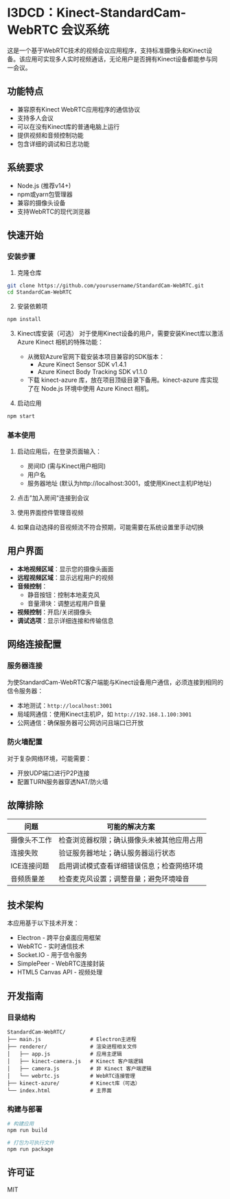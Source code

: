 # I3DCD：Kinect-StandardCam-WebRTC 会议系统

这是一个基于WebRTC技术的视频会议应用程序，支持标准摄像头和Kinect设备。该应用可实现多人实时视频通话，无论用户是否拥有Kinect设备都能参与同一会议。

## 功能特点

- 兼容原有Kinect WebRTC应用程序的通信协议
- 支持多人会议
- 可以在没有Kinect库的普通电脑上运行
- 提供视频和音频控制功能
- 包含详细的调试和日志功能

## 系统要求

- Node.js (推荐v14+)
- npm或yarn包管理器
- 兼容的摄像头设备
- 支持WebRTC的现代浏览器

## 快速开始

### 安装步骤

1. 克隆仓库

```bash
git clone https://github.com/yourusername/StandardCam-WebRTC.git
cd StandardCam-WebRTC
```

2. 安装依赖项

```bash
npm install
```

3. Kinect库安装（可选）
   对于使用Kinect设备的用户，需要安装Kinect库以激活 Azure Kinect 相机的特殊功能：

   - 从微软Azure官网下载安装本项目兼容的SDK版本：
     - Azure Kinect Sensor SDK v1.4.1
     - Azure Kinect Body Tracking SDK v1.1.0
   - 下载 kinect-azure 库，放在项目顶级目录下备用。kinect-azure 库实现了在 Node.js 环境中使用 Azure Kinect 相机。
4. 启动应用

```bash
npm start
```

### 基本使用

1. 启动应用后，在登录页面输入：

   - 房间ID (需与Kinect用户相同)
   - 用户名
   - 服务器地址 (默认为http://localhost:3001，或使用Kinect主机IP地址)
2. 点击"加入房间"连接到会议
3. 使用界面控件管理音视频
4. 如果自动选择的音视频流不符合预期，可能需要在系统设置里手动切换

## 用户界面

- **本地视频区域**：显示您的摄像头画面
- **远程视频区域**：显示远程用户的视频
- **音频控制**：
  - 静音按钮：控制本地麦克风
  - 音量滑块：调整远程用户音量
- **视频控制**：开启/关闭摄像头
- **调试选项**：显示详细连接和传输信息

## 网络连接配置

### 服务器连接

为使StandardCam-WebRTC客户端能与Kinect设备用户通信，必须连接到相同的信令服务器：

- 本地测试：`http://localhost:3001`
- 局域网通信：使用Kinect主机IP，如 `http://192.168.1.100:3001`
- 公网通信：确保服务器可公网访问且端口已开放

### 防火墙配置

对于复杂网络环境，可能需要：

- 开放UDP端口进行P2P连接
- 配置TURN服务器穿透NAT/防火墙

## 故障排除

| 问题         | 可能的解决方案                             |
| ------------ | ------------------------------------------ |
| 摄像头不工作 | 检查浏览器权限；确认摄像头未被其他应用占用 |
| 连接失败     | 验证服务器地址；确认服务器运行状态         |
| ICE连接问题  | 启用调试模式查看详细错误信息；检查网络环境 |
| 音频质量差   | 检查麦克风设置；调整音量；避免环境噪音     |

## 技术架构

本应用基于以下技术开发：

- Electron - 跨平台桌面应用框架
- WebRTC - 实时通信技术
- Socket.IO - 用于信令服务
- SimplePeer - WebRTC连接封装
- HTML5 Canvas API - 视频处理

## 开发指南

### 目录结构

```
StandardCam-WebRTC/
├── main.js                # Electron主进程
├── renderer/              # 渲染进程相关文件
│   ├── app.js             # 应用主逻辑
│   ├── kinect-camera.js   # Kinect 客户端逻辑
│   ├── camera.js          # 非 Kinect 客户端逻辑
│   └── webrtc.js          # WebRTC连接管理
├── kinect-azure/          # Kinect库（可选）
└── index.html             # 主界面
```

### 构建与部署

```bash
# 构建应用
npm run build

# 打包为可执行文件
npm run package
```

## 许可证

MIT
